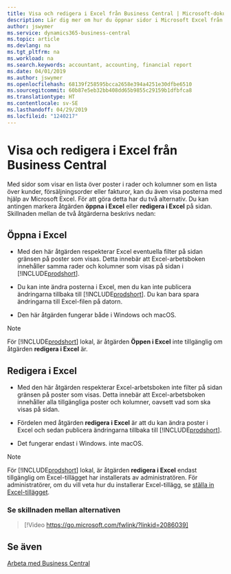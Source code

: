 ```yaml
---
title: Visa och redigera i Excel från Business Central | Microsoft-dokument
description: Lär dig mer om hur du öppnar sidor i Microsoft Excel från Business Central för bättre dataanalyser.
author: jswymer
ms.service: dynamics365-business-central
ms.topic: article
ms.devlang: na
ms.tgt_pltfrm: na
ms.workload: na
ms.search.keywords: accountant, accounting, financial report
ms.date: 04/01/2019
ms.author: jswymer
ms.openlocfilehash: 68139f258595bcca2658e394a4251e30dfbe6510
ms.sourcegitcommit: 60b87e5eb32bb408dd65b9855c29159b1dfbfca8
ms.translationtype: HT
ms.contentlocale: sv-SE
ms.lasthandoff: 04/29/2019
ms.locfileid: "1240217"
---
```

# <a name="viewing-and-editing-in-excel-from-business-central"></a>Visa och redigera i Excel från Business Central 

Med sidor som visar en lista över poster i rader och kolumner som en lista över kunder, försäljningsorder eller fakturor, kan du även visa posterna med hjälp av Microsoft Excel. För att göra detta har du två alternativ. Du kan antingen markera åtgärden **öppna i Excel** eller **redigera i Excel** på sidan. Skillnaden mellan de två åtgärderna beskrivs nedan:  

## <a name="open-in-excel"></a>Öppna i Excel

-    Med den här åtgärden respekterar Excel eventuella filter på sidan gränsen på poster som visas. Detta innebär att Excel-arbetsboken innehåller samma rader och kolumner som visas på sidan i [!INCLUDE[prodshort](includes/prodshort.md)].

-    Du kan inte ändra posterna i Excel, men du kan inte publicera ändringarna tillbaka till [!INCLUDE[prodshort](includes/prodshort.md)]. Du kan bara spara ändringarna till Excel-filen på datorn. 

-    Den här åtgärden fungerar både i Windows och macOS. 

>[!NOTE]
>För [!INCLUDE[prodshort](includes/prodshort.md)] lokal, är åtgärden **Öppen i Excel** inte tillgänglig om åtgärden **redigera i Excel** är.

## <a name="edit-in-excel"></a>Redigera i Excel

-    Med den här åtgärden respekterar Excel-arbetsboken inte filter på sidan gränsen på poster som visas. Detta innebär att Excel-arbetsboken innehåller alla tillgängliga poster och kolumner, oavsett vad som ska visas på sidan. 

-    Fördelen med åtgärden **redigera i Excel** är att du kan ändra poster i Excel och sedan publicera ändringarna tillbaka till [!INCLUDE[prodshort](includes/prodshort.md)].

-    Det fungerar endast i Windows. inte macOS.

>[!NOTE]
>För [!INCLUDE[prodshort](includes/prodshort.md)] lokal, är åtgärden **redigera i Excel** endast tillgänglig om Excel-tillägget har installerats av administratören. För administratörer, om du vill veta hur du installerar Excel-tillägg, se [ställa in Excel-tillägget](https://docs.microsoft.com/en-us/dynamics365/business-central/dev-itpro/administration/configuring-excel-addin).

### <a name="see-the-differences-between-the-options"></a>Se skillnaden mellan alternativen 
> [!Video https://go.microsoft.com/fwlink/?linkid=2086039]

## <a name="see-also"></a>Se även
[Arbeta med Business Central](ui-work-product.md)  

